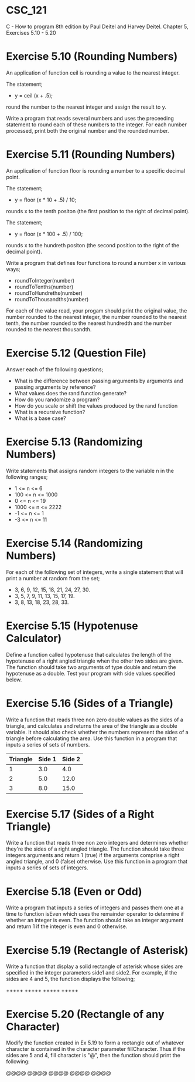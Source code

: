 # CSC_121
C - How to program 8th edition by Paul Deitel and Harvey Deitel. Chapter 5, Exercises 5.10 - 5.20

# Exercise 5.10 (Rounding Numbers)
An application of function ceil is rounding a value to the nearest integer. 

The statement;
- y = ceil (x + .5);

round the number to the nearest integer and assign the result to y. 

Write a program that reads several numbers and uses the preceeding statement to round each of these numbers to the integer. For each number processed, print both the original number and the rounded number.

# Exercise 5.11 (Rounding Numbers)
An application of function floor is rounding a number to a specific decimal point. 

The statement;
- y = floor (x * 10 + .5) / 10;

rounds x to the tenth positon (the first position to the right of decimal point).

The statement;
- y = floor (x * 100 + .5) / 100;

rounds x to the hundreth positon (the second position to the right of the decimal point).

Write a program that defines four functions to round a number x in various ways;
- roundToInteger(number)
- roundToTenths(number)
- roundToHundreths(number)
- roundToThousandths(number)

For each of the value read, your progam should print the original value, the number rounded to the nearest integer, the number rounded to the nearest tenth, the number rounded to the nearest hundredth and the number rounded to the nearest thousandth.

# Exercise 5.12 (Question File)
Answer each of the following questions;
- What is the difference between passing arguments by arguments and passing arguments by reference?
- What values does the rand function generate?
- How do you randomize a program?
- How do you scale or shift the values produced by the rand function
- What is a recursive function? 
- What is a base case?

# Exercise 5.13 (Randomizing Numbers)
Write statements that assigns random integers to the variable n in the following ranges;
- 1 <= n <= 6
- 100 <= n <= 1000
- 0 <= n <= 19
- 1000 <= n <= 2222
- -1 <= n <= 1
- -3 <= n <= 11

# Exercise 5.14 (Randomizing Numbers)
For each of the following set of integers, write a single statement that will print a number at random from the set;
- 3, 6, 9, 12, 15, 18, 21, 24, 27, 30.
- 3, 5, 7, 9, 11, 13, 15, 17, 19.
- 3, 8, 13, 18, 23, 28, 33.

# Exercise 5.15 (Hypotenuse Calculator)
Define a function called hypotenuse that calculates the length of the hypotenuse of a right angled triangle when the other two sides are given. The function should take two arguments of type double and return the hypotenuse as a double. Test your program with side values specified below.

# Exercise 5.16 (Sides of a Triangle)
Write a function that reads three non zero double values as the sides of a triangle, and calculates and returns the area of the triangle as a double variable. It should also check whether the numbers represent the sides of a triangle before calculating the area. Use this function in a program that inputs a series of sets of numbers.

| Triangle | Side 1 | Side 2 |
| :--------| :------| :------|
| 1        | 3.0    | 4.0    |
| 2        | 5.0    | 12.0   | 
| 3        | 8.0    | 15.0   |


# Exercise 5.17 (Sides of a Right Triangle)
Write a function that reads three non zero integers and determines whether they're the sides of a right angled triangle. The function should take three integers arguments and return 1 (true) if the arguments comprise a right angled triangle, and 0 (false) otherwise. Use this function in a program that inputs a series of sets of integers.

# Exercise 5.18 (Even or Odd)
Write a program that inputs a series of integers and passes them one at a time to function isEven which uses the remainder operator to determine if whether an integer is even. The function should take an integer argument and return 1 if the integer is even and 0 otherwise.

# Exercise 5.19 (Rectangle of Asterisk)
Write a function that display a solid rectangle of asterisk whose sides are specified in the integer parameters side1 and side2. For example, if the sides are 4 and 5, the function displays the following;

+++++
+++++
+++++
+++++

# Exercise 5.20 (Rectangle of any Character)
Modify the function created in Ex 5.19 to form a rectangle out of whatever character is contained in the character parameter fillCharacter. Thus if the sides are 5 and 4, fill character is "@", then the function should print the following:

@@@@
@@@@
@@@@
@@@@
@@@@
